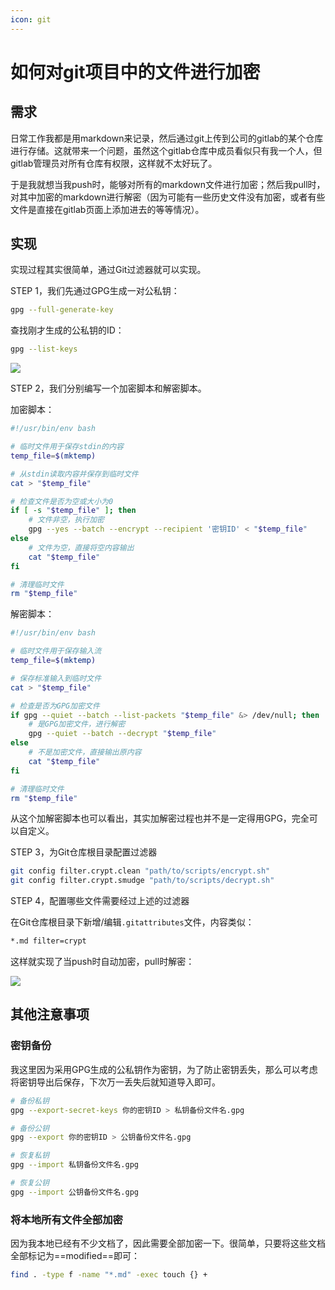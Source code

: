 ```yaml
---
icon: git
---
```


# 如何对git项目中的文件进行加密

## 需求

日常工作我都是用markdown来记录，然后通过git上传到公司的gitlab的某个仓库进行存储。这就带来一个问题，虽然这个gitlab仓库中成员看似只有我一个人，但gitlab管理员对所有仓库有权限，这样就不太好玩了。

于是我就想当我push时，能够对所有的markdown文件进行加密；然后我pull时，对其中加密的markdown进行解密（因为可能有一些历史文件没有加密，或者有些文件是直接在gitlab页面上添加进去的等等情况）。

## 实现

实现过程其实很简单，通过Git过滤器就可以实现。

STEP 1，我们先通过GPG生成一对公私钥：

```bash
gpg --full-generate-key
```

查找刚才生成的公私钥的ID：

```bash
gpg --list-keys
```

![](https://jsd.cdn.zzko.cn/gh/wuliang142857/pictures-hosting@main/20240313/Xnip2024-03-13_22-50-25.6ik1j8h403.webp)

STEP 2，我们分别编写一个加密脚本和解密脚本。

加密脚本：

```bash
#!/usr/bin/env bash

# 临时文件用于保存stdin的内容
temp_file=$(mktemp)

# 从stdin读取内容并保存到临时文件
cat > "$temp_file"

# 检查文件是否为空或大小为0
if [ -s "$temp_file" ]; then
    # 文件非空，执行加密
    gpg --yes --batch --encrypt --recipient '密钥ID' < "$temp_file"
else
    # 文件为空，直接将空内容输出
    cat "$temp_file"
fi

# 清理临时文件
rm "$temp_file"
```

解密脚本：

```bash
#!/usr/bin/env bash

# 临时文件用于保存输入流
temp_file=$(mktemp)

# 保存标准输入到临时文件
cat > "$temp_file"

# 检查是否为GPG加密文件
if gpg --quiet --batch --list-packets "$temp_file" &> /dev/null; then
    # 是GPG加密文件，进行解密
    gpg --quiet --batch --decrypt "$temp_file"
else
    # 不是加密文件，直接输出原内容
    cat "$temp_file"
fi

# 清理临时文件
rm "$temp_file"
```

从这个加解密脚本也可以看出，其实加解密过程也并不是一定得用GPG，完全可以自定义。



STEP 3，为Git仓库根目录配置过滤器

```bash
git config filter.crypt.clean "path/to/scripts/encrypt.sh"
git config filter.crypt.smudge "path/to/scripts/decrypt.sh"
```

STEP 4，配置哪些文件需要经过上述的过滤器

在Git仓库根目录下新增/编辑`.gitattributes`文件，内容类似：

```bash
*.md filter=crypt
```

这样就实现了当push时自动加密，pull时解密：

![](https://jsd.cdn.zzko.cn/gh/wuliang142857/pictures-hosting@main/20240313/Xnip2024-03-13_22-58-05.8s322qa90e.webp)

## 其他注意事项

### 密钥备份

我这里因为采用GPG生成的公私钥作为密钥，为了防止密钥丢失，那么可以考虑将密钥导出后保存，下次万一丢失后就知道导入即可。

```bash
# 备份私钥
gpg --export-secret-keys 你的密钥ID > 私钥备份文件名.gpg

# 备份公钥
gpg --export 你的密钥ID > 公钥备份文件名.gpg

# 恢复私钥
gpg --import 私钥备份文件名.gpg

# 恢复公钥
gpg --import 公钥备份文件名.gpg

```

### 将本地所有文件全部加密

因为我本地已经有不少文档了，因此需要全部加密一下。很简单，只要将这些文档全部标记为==modified==即可：

```bash
find . -type f -name "*.md" -exec touch {} +
```

